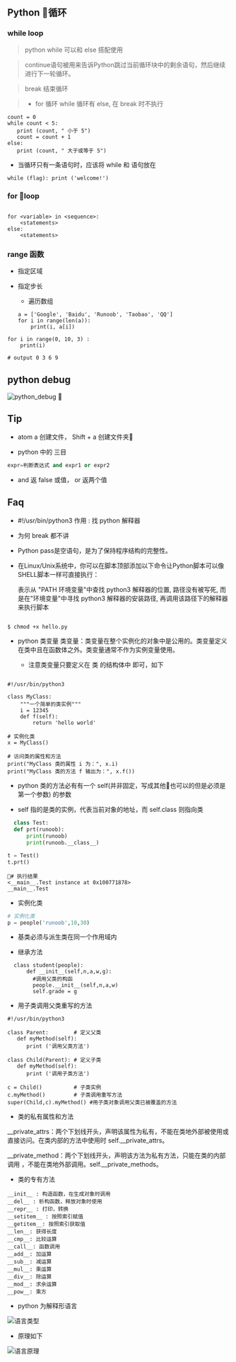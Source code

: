 


## Python 循环

### while loop

> python while 可以和 else 搭配使用

> continue语句被用来告诉Python跳过当前循环块中的剩余语句，然后继续进行下一轮循环。

> break 结束循环

> * for 循环 while 循环有 else, 在 break 时不执行

```python3
count = 0
while count < 5:
   print (count, " 小于 5")
   count = count + 1
else:
   print (count, " 大于或等于 5")
```

- 当循环只有一条语句时，应该将 while 和 语句放在
```python3
while (flag): print ('welcome!')
```

### for loop

```

for <variable> in <sequence>:
    <statements>
else:
    <statements>

```

### range 函数

- 指定区域
- 指定步长

  - 遍历数组

  ```python3
  a = ['Google', 'Baidu', 'Runoob', 'Taobao', 'QQ']
  for i in range(len(a)):
      print(i, a[i])
  ```

```python3
for i in range(0, 10, 3) :
    print(i)

# output 0 3 6 9    

```

## python debug


![python_debug](imgs/4/debug.png)


## Tip

- atom a 创建文件， Shift + a 创建文件夹

- python 中的 三目

```python
expr=判断表达式 and expr1 or expr2
```

- and 返 false 或值， or 返两个值

## Faq

- \#!/usr/bin/python3 作用 : 找 python 解释器

- 为何 break 都不讲

- Python pass是空语句，是为了保持程序结构的完整性。

- 在Linux/Unix系统中，你可以在脚本顶部添加以下命令让Python脚本可以像SHELL脚本一样可直接执行：

  表示从 "PATH 环境变量"中查找 python3 解释器的位置, 路径没有被写死, 而是在"环境变量"中寻找 python3 解释器的安装路径, 再调用该路径下的解释器来执行脚本
```sh

$ chmod +x hello.py

```

- python 类变量 类变量：类变量在整个实例化的对象中是公用的。类变量定义在类中且在函数体之外。类变量通常不作为实例变量使用。

  - 注意类变量只要定义在 类 的结构体中 即可，如下

```

#!/usr/bin/python3

class MyClass:
    """一个简单的类实例"""
    i = 12345
    def f(self):
        return 'hello world'

# 实例化类
x = MyClass()

# 访问类的属性和方法
print("MyClass 类的属性 i 为：", x.i)
print("MyClass 类的方法 f 输出为：", x.f())

```

  - python 类的方法必有有一个 self(并非固定，写成其他也可以的但是必须是第一个参数) 的参数

  - self 指的是类的实例，代表当前对象的地址，而 self.class 则指向类

```python
  class Test:
  def prt(runoob):
      print(runoob)
      print(runoob.__class__)

t = Test()
t.prt()
```

```
# 执行结果
<__main__.Test instance at 0x100771878>
__main__.Test

```

  - 实例化类

```python
# 实例化类
p = people('runoob',10,30)
```

  - 基类必须与派生类在同一个作用域内

  - 继承方法

```
  class student(people):
      def __init__(self,n,a,w,g):
        #调用父类的构函
        people.__init__(self,n,a,w)
        self.grade = g
```

  - 用子类调用父类重写的方法

  ```
  #!/usr/bin/python3

  class Parent:        # 定义父类
     def myMethod(self):
        print ('调用父类方法')

  class Child(Parent): # 定义子类
     def myMethod(self):
        print ('调用子类方法')

  c = Child()          # 子类实例
  c.myMethod()         # 子类调用重写方法
  super(Child,c).myMethod() #用子类对象调用父类已被覆盖的方法

  ```

  - 类的私有属性和方法

  __private_attrs：两个下划线开头，声明该属性为私有，不能在类地外部被使用或直接访问。在类内部的方法中使用时 self.__private_attrs。

  __private_method：两个下划线开头，声明该方法为私有方法，只能在类的内部调用 ，不能在类地外部调用。self.__private_methods。

  - 类的专有方法

```
__init__ : 构造函数，在生成对象时调用
__del__ : 析构函数，释放对象时使用
__repr__ : 打印，转换
__setitem__ : 按照索引赋值
__getitem__: 按照索引获取值
__len__: 获得长度
__cmp__: 比较运算
__call__: 函数调用
__add__: 加运算
__sub__: 减运算
__mul__: 乘运算
__div__: 除运算
__mod__: 求余运算
__pow__: 乘方

```

  - python 为解释形语言
  
  ![语言类型](imgs/4/language_type.png)
  
  - 原理如下
  
  ![语言原理](imgs/4/language_run_origin.png)

  
  